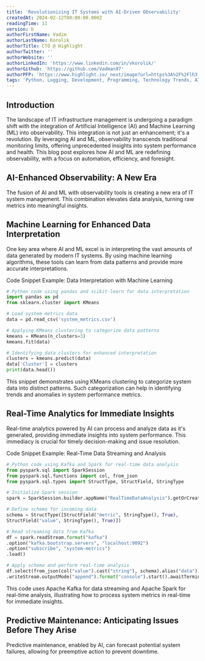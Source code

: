 ```yaml
---
title: 'Revolutionizing IT Systems with AI-Driven Observability'
createdAt: 2024-02-12T00:00:00.000Z
readingTime: 11
version: b
authorFirstName: Vadim
authorLastName: Korolik
authorTitle: CTO @ Highlight
authorTwitter: ''
authorWebsite: ''
authorLinkedIn: 'https://www.linkedin.com/in/vkorolik/'
authorGithub: 'https://github.com/Vadman97'
authorPFP: 'https://www.highlight.io/_next/image?url=https%3A%2F%2Flh3.googleusercontent.com%2Fa-%2FAOh14Gh1k7XsVMGxHMLJZ7qesyddqn1y4EKjfbodEYiY%3Ds96-c&w=3840&q=75'
tags: 'Python, Logging, Development, Programming, Technology Trends, AI in Observability'
---
```


## Introduction

The landscape of IT infrastructure management is undergoing a paradigm shift with the integration of Artificial Intelligence (AI) and Machine Learning (ML) into observability. This integration is not just an enhancement; it's a revolution. By leveraging AI and ML, observability transcends traditional monitoring limits, offering unprecedented insights into system performance and health. This blog post explores how AI and ML are redefining observability, with a focus on automation, efficiency, and foresight.

## AI-Enhanced Observability: A New Era

The fusion of AI and ML with observability tools is creating a new era of IT system management. This combination elevates data analysis, turning raw metrics into meaningful insights.

## Machine Learning for Enhanced Data Interpretation

One key area where AI and ML excel is in interpreting the vast amounts of data generated by modern IT systems. By using machine learning algorithms, these tools can learn from data patterns and provide more accurate interpretations.

Code Snippet Example: Data Interpretation with Machine Learning

```python
# Python code using pandas and scikit-learn for data interpretation
import pandas as pd
from sklearn.cluster import KMeans

# Load system metrics data
data = pd.read_csv('system_metrics.csv')

# Applying KMeans clustering to categorize data patterns
kmeans = KMeans(n_clusters=3)
kmeans.fit(data)

# Identifying data clusters for enhanced interpretation
clusters = kmeans.predict(data)
data['Cluster'] = clusters
print(data.head())
```
This snippet demonstrates using KMeans clustering to categorize system data into distinct patterns. Such categorization can help in identifying trends and anomalies in system performance metrics.

<BlogCallToAction/>

## Real-Time Analytics for Immediate Insights

Real-time analytics powered by AI can process and analyze data as it's generated, providing immediate insights into system performance. This immediacy is crucial for timely decision-making and issue resolution.

Code Snippet Example: Real-Time Data Streaming and Analysis

```python
# Python code using Kafka and Spark for real-time data analysis
from pyspark.sql import SparkSession
from pyspark.sql.functions import col, from_json
from pyspark.sql.types import StructType, StructField, StringType

# Initialize Spark session
spark = SparkSession.builder.appName("RealTimeDataAnalysis").getOrCreate()

# Define schema for incoming data
schema = StructType([StructField("metric", StringType(), True),
StructField("value", StringType(), True)])

# Read streaming data from Kafka
df = spark.readStream.format("kafka")
.option("kafka.bootstrap.servers", "localhost:9092")
.option("subscribe", "system-metrics")
.load()

# Apply schema and perform real-time analysis
df.select(from_json(col("value").cast("string"), schema).alias("data"))
.writeStream.outputMode("append").format("console").start().awaitTermination()
```
This code uses Apache Kafka for data streaming and Apache Spark for real-time analysis, illustrating how to process system metrics in real-time for immediate insights.

## Predictive Maintenance: Anticipating Issues Before They Arise

Predictive maintenance, enabled by AI, can forecast potential system failures, allowing for preemptive action to prevent downtime.

